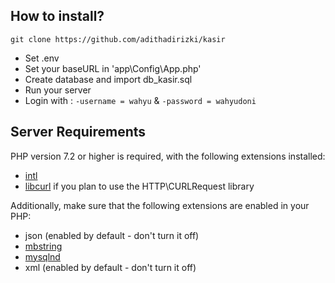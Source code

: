## How to install?

`git clone https://github.com/adithadirizki/kasir`
- Set .env
- Set your baseURL in 'app\Config\App.php'
- Create database and import db_kasir.sql
- Run your server
- Login with : `-username = wahyu` &  `-password = wahyudoni`

## Server Requirements

PHP version 7.2 or higher is required, with the following extensions installed: 

- [intl](http://php.net/manual/en/intl.requirements.php)
- [libcurl](http://php.net/manual/en/curl.requirements.php) if you plan to use the HTTP\CURLRequest library

Additionally, make sure that the following extensions are enabled in your PHP:

- json (enabled by default - don't turn it off)
- [mbstring](http://php.net/manual/en/mbstring.installation.php)
- [mysqlnd](http://php.net/manual/en/mysqlnd.install.php)
- xml (enabled by default - don't turn it off)
